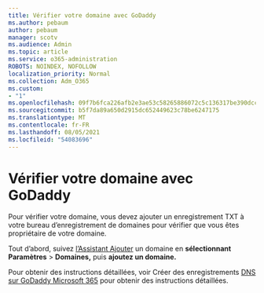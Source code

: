 ```yaml
---
title: Vérifier votre domaine avec GoDaddy
ms.author: pebaum
author: pebaum
manager: scotv
ms.audience: Admin
ms.topic: article
ms.service: o365-administration
ROBOTS: NOINDEX, NOFOLLOW
localization_priority: Normal
ms.collection: Adm_O365
ms.custom:
- "1"
ms.openlocfilehash: 09f7b6fca226afb2e3ae53c58265886072c5c136317be390dccfc76f13efa94d
ms.sourcegitcommit: b5f7da89a650d2915dc652449623c78be6247175
ms.translationtype: MT
ms.contentlocale: fr-FR
ms.lasthandoff: 08/05/2021
ms.locfileid: "54083696"
---
```

# <a name="verify-your-domain-with-godaddy"></a>Vérifier votre domaine avec GoDaddy

Pour vérifier votre domaine, vous devez ajouter un enregistrement TXT à votre bureau d’enregistrement de domaines pour vérifier que vous êtes propriétaire de votre domaine. 

Tout d’abord, suivez [l’Assistant Ajouter](https://admin.microsoft.com/Adminportal#/Domains) un domaine en **sélectionnant Paramètres** \> **Domaines,** puis **ajoutez un domaine.**
  
Pour obtenir des instructions détaillées, voir Créer des enregistrements [DNS sur GoDaddy Microsoft 365](https://docs.microsoft.com/microsoft-365/admin/dns/create-dns-records-at-godaddy) pour obtenir des instructions détaillées.